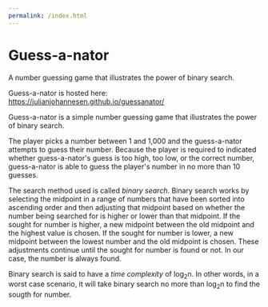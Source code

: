 ```yaml
---
permalink: /index.html
---
```


# Guess-a-nator
A number guessing game that illustrates the power of binary search.


Guess-a-nator is hosted here: https://julianjohannesen.github.io/guessanator/

Guess-a-nator is a simple number guessing game that illustrates the power of binary search. 

The player picks a number between 1 and 1,000 and the guess-a-nator attempts to guess their number. Because the player is required to indicated whether guess-a-nator's guess is too high, too low, or the correct number, guess-a-nator is able to guess the player's number in no more than 10 guesses. 

The search method used is called _binary search_. Binary search works by selecting the midpoint in a range of numbers that have been sorted into ascending order and then adjusting that midpoint based on whether the number being searched for is higher or lower than that midpoint. If the sought for number is higher, a new midpoint between the old midpoint and the highest value is chosen. If the sought for number is lower, a new midpoint between the lowest number and the old midpoint is chosen. These adjustments continue until the sought for number is found or not. In our case, the number is always found. 

Binary search is said to have a _time complexity_ of log<sub>2</sub>n. In other words, in a worst case scenario, it will take binary search no more than log<sub>2</sub>n to find the sougth for number.
